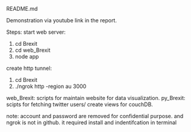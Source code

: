 README.md

Demonstration via youtube link in the report.

Steps:
start web server:
1. cd Brexit
2. cd web_Brexit
3. node app

create http tunnel:
1. cd Brexit 
2. ./ngrok http -region au 3000

web_Brexit: scripts for maintain website for data visualization.
py_Brexit: scipts for fetching twitter users/ create views for couchDB.

note: account and password are removed for confidential purpose.
      and ngrok is not in github. it required install and indentifcation in terminal 
